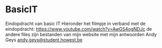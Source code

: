 # BasicIT
Eindopdracht van basic IT
Hieronder het filmpje in verband met de eindopdracht:
https://www.youtube.com/watch?v=AwGS4ogNDJc
de andere files zijn bestanden van mijn website met mijn antwoorden
Andy Geys
andy.geys@student.howest.be

